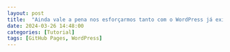 ```yaml
---
layout: post
title:  "Ainda vale a pena nos esforçarmos tanto com o WordPress já existindo?"
date: 2024-03-26 14:48:00
categories: [Tutorial]
tags: [GitHub Pages, WordPress]
---
```


